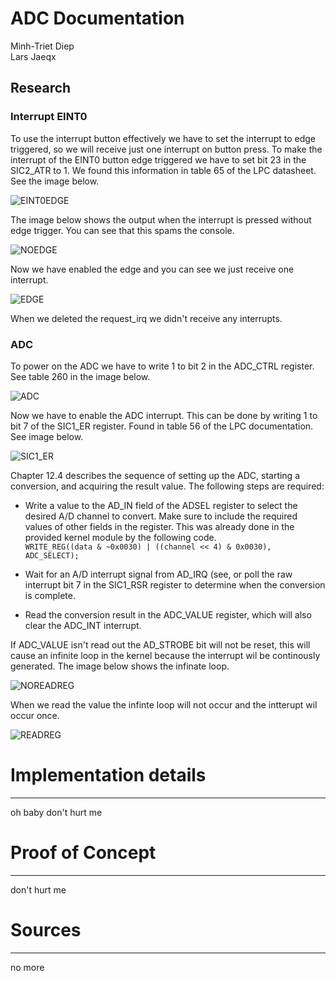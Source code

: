 ADC Documentation
===============================================================================
Minh-Triet Diep  
Lars Jaeqx  

## Research

### Interrupt EINT0
To use the interrupt button effectively we have to set the interrupt to edge triggered, so we will receive just one interrupt on button press. To make the interrupt of the EINT0 button edge triggered we have to set bit 23 in the SIC2_ATR to 1. We found this information in table 65 of the LPC datasheet. See the image below.  
  
![EINT0EDGE](img/SIC2_ATR.PNG)  
  
The image below shows the output when the interrupt is pressed without edge trigger. You can see that this spams the console.  
  
![NOEDGE](img/without-edge.PNG)  
  
Now we have enabled the edge and you can see we just receive one interrupt.  
  
![EDGE](img/with-edge.PNG)  
  
When we deleted the request_irq we didn't receive any interrupts.  
  
### ADC
To power on the ADC we have to write 1 to bit 2 in the ADC_CTRL register. See table 260 in the image below.  
  
![ADC](img/ADC_CTRL.PNG)  
  
Now we have to enable the ADC interrupt. This can be done by writing 1 to bit 7 of the SIC1_ER register. Found in table 56 of the LPC documentation. See image below.  
  
![SIC1_ER](img/SIC1_ER.PNG)  
  
Chapter 12.4 describes the sequence of setting up the ADC, starting a conversion, and acquiring the result value. The following steps are required:
- Write a value to the AD_IN field of the ADSEL register to select the desired A/D channel to convert. Make sure to include the required values of other fields in the register. This was already done in the provided kernel module by the following code.  
`WRITE_REG((data & ~0x0030) | ((channel << 4) & 0x0030), ADC_SELECT);`  
- Wait for an A/D interrupt signal from AD_IRQ (see, or poll the raw interrupt bit 7 in the SIC1_RSR register to determine when the conversion is complete.




- Read the conversion result in the ADC_VALUE register, which will also clear the ADC_INT interrupt.  
  
If ADC_VALUE isn't read out the AD_STROBE bit will not be reset, this will cause an infinite loop in the kernel because the interrupt wil be continously generated. The image below shows the infinate loop.  
  
![NOREADREG](img/without-readreg.PNG)  

When we read the value the infinte loop will not occur and the intterupt wil occur once.  
  
![READREG](img/with-readreg.PNG)    
  
  


# Implementation details
-------------------------------------------------------------------------------
oh baby don't hurt me

# Proof of Concept
-------------------------------------------------------------------------------
don't hurt me
  
# Sources
-------------------------------------------------------------------------------
no more  
  
